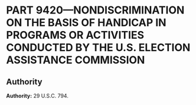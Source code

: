 # PART 9420—NONDISCRIMINATION ON THE BASIS OF HANDICAP IN PROGRAMS OR ACTIVITIES CONDUCTED BY THE U.S. ELECTION ASSISTANCE COMMISSION


## Authority

**Authority:** 29 U.S.C. 794.



